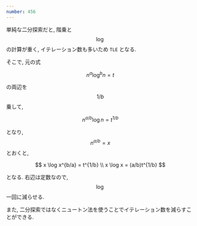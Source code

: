 ```yaml
---
number: 456
---
```

単純な二分探索だと, 階乗と $$ \log $$ の計算が重く, イテレーション数も多いため `TLE` となる.

そこで, 元の式

$$
n^a \log^b n = t
$$

の両辺を $$ 1/b $$ 乗して,

$$
n^{a/b} \log n = t^{1/b}
$$

となり, $$ n^{a/b} = x $$ とおくと,

$$
x \log x^{b/a} = t^{1/b} \\
x \log x = (a/b)t^{1/b}
$$

となる. 右辺は定数なので, $$ \log $$ 一回に減らせる.

また, 二分探索ではなくニュートン法を使うことでイテレーション数を減らすことができる.
